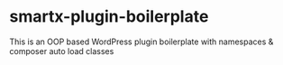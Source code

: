 # smartx-plugin-boilerplate
This is an OOP based WordPress plugin boilerplate with namespaces &amp; composer auto load classes
